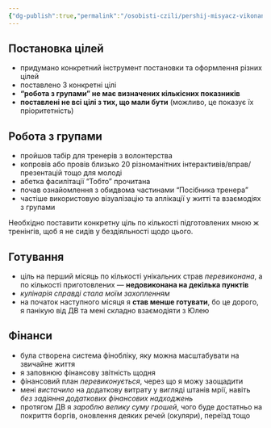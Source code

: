 ```yaml
---
{"dg-publish":true,"permalink":"/osobisti-czili/pershij-misyacz-vikonannya-czilej/"}
---
```


## Постановка цілей
- придумано конкретний інструмент постановки та оформлення різних цілей
- поставлено 3 конкретні цілі
- **“робота з групами” не має визначених кількісних показників**
- **поставлені не всі цілі з тих, що мали бути** (можливо, це показує їх пріоритетність)
## Робота з групами
- пройшов табір для тренерів з волонтерства
- копровів або провів близько 20 різноманітних інтерактивів/вправ/презентацій тощо для молоді
- абетка фасилітації “Тобто” прочитана
- почав ознайомлення з обидвома частинами “Посібника тренера”
- частіше використовую візуалізацію та аплікації у житті та взаємодіях з групами

Необхідно поставити конкретну ціль по кількості підготовлених мною ж тренінгів, щоб я не сидів у бездіяльності щодо цього.
## Готування
- ціль на перший місяць по кількості унікальних страв *перевиконана*, а по кількості приготовлених — **недовиконана на декілька пунктів**
- *кулінарія справді стала моїм захопленням*
- на початок наступного місяця я **став менше готувати**, бо це дорого, я панікую від ДВ та мені складно взаємодіяти з Юлею
## Фінанси
- була створена система фінобліку, яку можна масштабувати на звичайне життя
- я заповнюю фінансову звітність щодня
- фінансовий план *перевиконується*, через що я можу заощадити
- мені *вистачило* на додаткову витрату у вигляді штанів мрії, навіть *без задіяння додаткових фінансових надходжень*
- протягом ДВ я *зароблю велику суму грошей*, чого буде достатньо на покриття боргів, оновлення деяких речей (окуляри), переїзд тощо